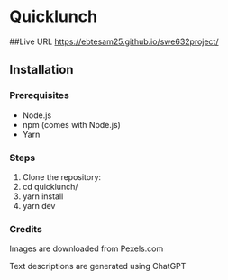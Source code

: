 # Quicklunch

##Live URL
https://ebtesam25.github.io/swe632project/

## Installation

### Prerequisites
- Node.js
- npm (comes with Node.js)
- Yarn

### Steps
1. Clone the repository:
2. cd quicklunch/
3. yarn install
4. yarn dev

### Credits
Images are downloaded from Pexels.com

Text descriptions are generated using ChatGPT
